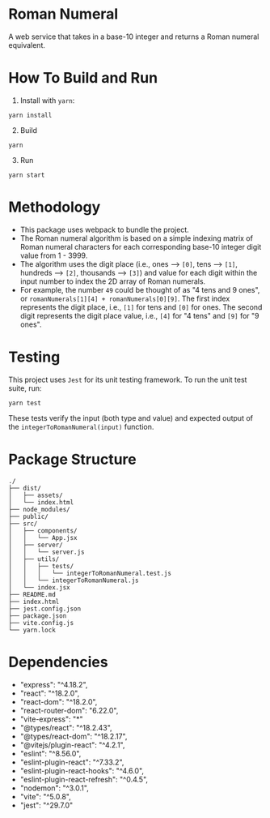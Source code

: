 # Roman Numeral

A web service that takes in a base-10 integer and returns a Roman numeral equivalent.

# How To Build and Run

1. Install with `yarn`:

```
yarn install
```

2. Build

```
yarn
```

3. Run

```
yarn start
```

# Methodology

- This package uses webpack to bundle the project.
- The Roman numeral algorithm is based on a simple indexing matrix of Roman numeral characters for each corresponding base-10 integer digit value from 1 - 3999.
- The algorithm uses the digit place (i.e., ones --> `[0]`, tens --> `[1]`, hundreds --> `[2]`, thousands --> `[3]`) and value for each digit within the input number to index the 2D array of Roman numerals.
- For example, the number `49` could be thought of as "4 tens and 9 ones", or `romanNumerals[1][4] + romanNumerals[0][9]`. The first index represents the digit place, i.e., `[1]` for tens and `[0]` for ones. The second digit represents the digit place value, i.e., `[4]` for "4 tens" and `[9]` for "9 ones".

# Testing

This project uses `Jest` for its unit testing framework. To run the unit test suite, run:

```
yarn test
```

These tests verify the input (both type and value) and expected output of the `integerToRomanNumeral(input)` function.

# Package Structure

```
./
├── dist/
│   ├── assets/
│   └── index.html
├── node_modules/
├── public/
├── src/
│   ├── components/
│   │   └── App.jsx
│   ├── server/
│   │   └── server.js
│   ├── utils/
│   │   ├── tests/
│   │   │   └── integerToRomanNumeral.test.js
│   │   └── integerToRomanNumeral.js
│   └── index.jsx
├── README.md
├── index.html
├── jest.config.json
├── package.json
├── vite.config.js
└── yarn.lock
```

# Dependencies

- "express": "^4.18.2",
- "react": "^18.2.0",
- "react-dom": "^18.2.0",
- "react-router-dom": "6.22.0",
- "vite-express": "\*"
- "@types/react": "^18.2.43",
- "@types/react-dom": "^18.2.17",
- "@vitejs/plugin-react": "^4.2.1",
- "eslint": "^8.56.0",
- "eslint-plugin-react": "^7.33.2",
- "eslint-plugin-react-hooks": "^4.6.0",
- "eslint-plugin-react-refresh": "^0.4.5",
- "nodemon": "^3.0.1",
- "vite": "^5.0.8",
- "jest": "^29.7.0"
